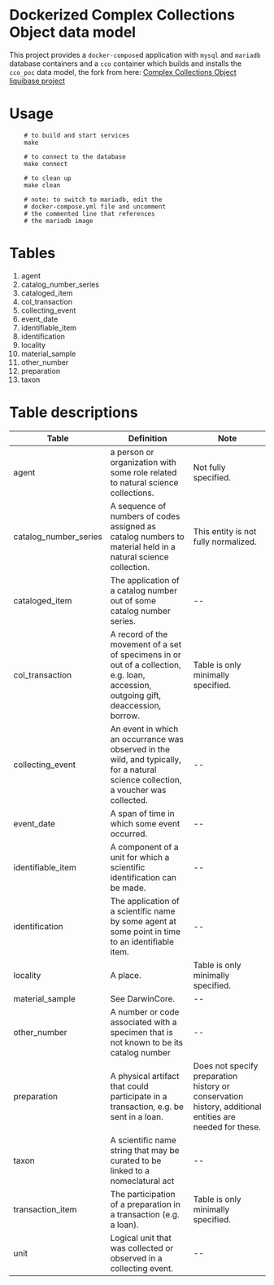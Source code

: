 Dockerized Complex Collections Object data model
================================================

This project provides a `docker-compose`d application with `mysql` and `mariadb` database containers and a `cco` container which builds and installs the `cco_poc` data model, the fork from here: [Complex Collections Object liquibase project](https://github.com/Inkimar/cco_poc)

# Usage

		# to build and start services
		make

		# to connect to the database
		make connect
	
		# to clean up
		make clean

		# note: to switch to mariadb, edit the 
		# docker-compose.yml file and uncomment
		# the commented line that references 
		# the mariadb image

# Tables

1. agent                 
2. catalog_number_series 
3. cataloged_item        
4. col_transaction       
5. collecting_event      
6. event_date            
7. identifiable_item     
8. identification        
9. locality              
10. material_sample       
11. other_number          
12. preparation           
13. taxon          

# Table descriptions

Table | Definition | Note
------- | ------------------ | -------------
agent | a person or organization with some role related to natural science collections. |  Not fully specified.
catalog_number_series  | A sequence of numbers of codes assigned as catalog numbers to material held in a natural science collection. | This entity is not fully normalized.
cataloged_item | The application of a catalog number out of some catalog number series. |  --
col_transaction | A record of the movement of a set of specimens in or out of a collection, e.g. loan, accession, outgoing gift, deaccession, borrow. |  Table is only minimally specified.
collecting_event  | An event in which an occurrance was observed in the wild, and typically, for a natural science collection, a voucher was collected. |  --
event_date | A span of time in which some event occurred. |  --
identifiable_item  |  A component of a unit for which a scientific identification can be made. |  --
identification | The application of a scientific name by some agent at some point in time to an identifiable item. |  --
locality | A place. | Table is only minimally specified. 
material_sample | See DarwinCore. |  --
other_number | A number or code associated with a specimen that is not known to be its catalog number |  --
preparation | A physical artifact that could participate in a transaction, e.g. be sent in a loan. |  Does not specify preparation history or conservation history, additional entities are needed for these.
taxon | A scientific name string that may be curated to be linked to a nomeclatural act |  --
transaction_item | The participation of a preparation in a transaction (e.g. a loan). |  Table is only minimally specified.
unit | Logical unit that was collected or observed in a collecting event. |  --